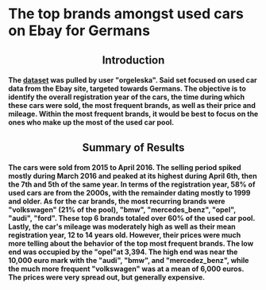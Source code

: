 # The top brands amongst used cars on Ebay for Germans
 
## <center> Introduction <center>

#### The [dataset](https://data.world/data-society/used-cars-data) was pulled by user "orgeleska". Said set focused on used car data from the Ebay site, targeted towards Germans. The objective is to identify the overall registration year of the cars, the time during which these cars were sold, the most frequent brands, as well as their price and mileage. Within the most frequent brands, it would be best to focus on the ones who make up the most of the used car pool.
 

## <center> Summary of Results <center>

#### The cars were sold from 2015 to April 2016. The selling period spiked mostly during March 2016 and peaked at its highest during April 6th, then the 7th and 5th of the same year. In terms of the registration year, 58% of used cars are from the 2000s, with the remainder dating mostly to 1999 and older. As for the car brands, the most recurring brands were "volkswagen" (21% of the pool), "bmw", "mercedes_benz", "opel", "audi", "ford". These top 6 brands totaled over 60% of the used car pool. Lastly, the car's mileage was moderately high as well as their mean registration year, 12 to 14 years old. However, their prices were much more telling about the behavior of the top most frequent brands. The low end was occupied by the "opel"at 3,394. The high end was near the 10,000 euro mark with the "audi", "bmw", and "mercedez_benz", while the much more frequent "volkswagen" was at a mean of 6,000 euros. The prices were very spread out, but generally expensive.
